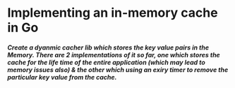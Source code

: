 # Implementing an in-memory cache in Go

##### Create a dyanmic cacher lib which stores the key value pairs in the Memory. There are 2 implementations of it so far, one which stores the cache for the life time of the entire application (which may lead to memory issues also) & the other which using an exiry timer to remove the particular key value from the cache.
